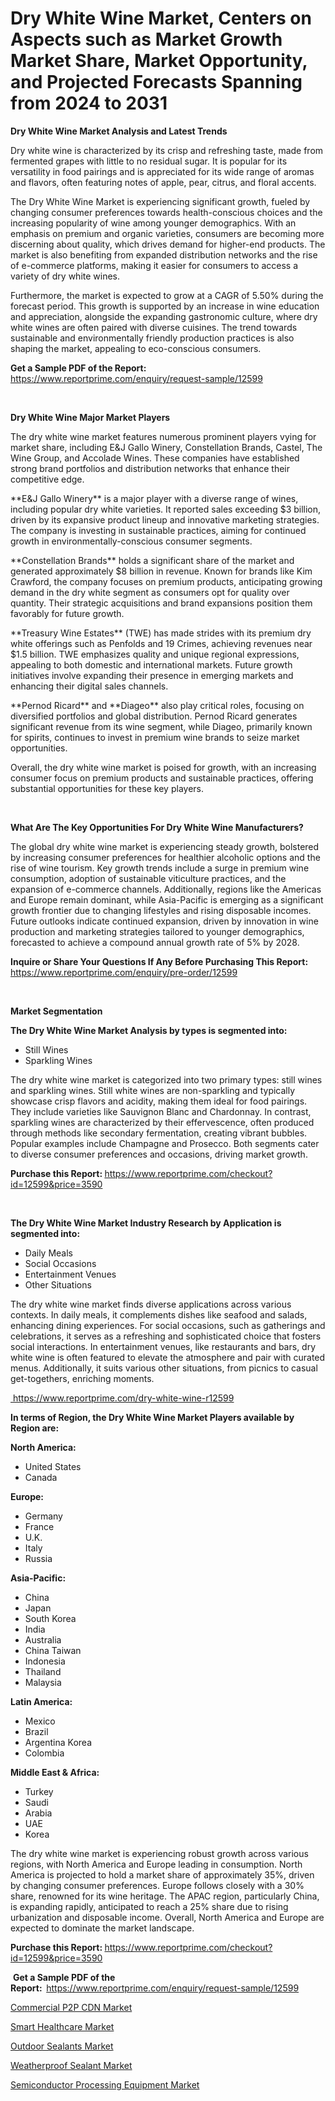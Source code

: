 <p><h1>Dry White Wine Market, Centers on Aspects such as Market Growth Market Share, Market Opportunity, and Projected Forecasts Spanning from 2024 to 2031</h1></p><p><strong>Dry White Wine Market Analysis and Latest Trends</strong></p>
<p><p>Dry white wine is characterized by its crisp and refreshing taste, made from fermented grapes with little to no residual sugar. It is popular for its versatility in food pairings and is appreciated for its wide range of aromas and flavors, often featuring notes of apple, pear, citrus, and floral accents. </p><p>The Dry White Wine Market is experiencing significant growth, fueled by changing consumer preferences towards health-conscious choices and the increasing popularity of wine among younger demographics. With an emphasis on premium and organic varieties, consumers are becoming more discerning about quality, which drives demand for higher-end products. The market is also benefiting from expanded distribution networks and the rise of e-commerce platforms, making it easier for consumers to access a variety of dry white wines.</p><p>Furthermore, the market is expected to grow at a CAGR of 5.50% during the forecast period. This growth is supported by an increase in wine education and appreciation, alongside the expanding gastronomic culture, where dry white wines are often paired with diverse cuisines. The trend towards sustainable and environmentally friendly production practices is also shaping the market, appealing to eco-conscious consumers.</p></p>
<p><strong>Get a Sample PDF of the Report:&nbsp;</strong> <a href="https://www.reportprime.com/enquiry/request-sample/12599?utm_campaign=1119&utm_medium=2&utm_source=Github&utm_content=ia&utm_term=15112024&utm_id=dry-white-wine">https://www.reportprime.com/enquiry/request-sample/12599</a></p>
<p>&nbsp;</p>
<p><strong>Dry White Wine Major Market Players</strong></p>
<p><p>The dry white wine market features numerous prominent players vying for market share, including E&J Gallo Winery, Constellation Brands, Castel, The Wine Group, and Accolade Wines. These companies have established strong brand portfolios and distribution networks that enhance their competitive edge.</p><p>**E&J Gallo Winery** is a major player with a diverse range of wines, including popular dry white varieties. It reported sales exceeding $3 billion, driven by its expansive product lineup and innovative marketing strategies. The company is investing in sustainable practices, aiming for continued growth in environmentally-conscious consumer segments.</p><p>**Constellation Brands** holds a significant share of the market and generated approximately $8 billion in revenue. Known for brands like Kim Crawford, the company focuses on premium products, anticipating growing demand in the dry white segment as consumers opt for quality over quantity. Their strategic acquisitions and brand expansions position them favorably for future growth.</p><p>**Treasury Wine Estates** (TWE) has made strides with its premium dry white offerings such as Penfolds and 19 Crimes, achieving revenues near $1.5 billion. TWE emphasizes quality and unique regional expressions, appealing to both domestic and international markets. Future growth initiatives involve expanding their presence in emerging markets and enhancing their digital sales channels.</p><p>**Pernod Ricard** and **Diageo** also play critical roles, focusing on diversified portfolios and global distribution. Pernod Ricard generates significant revenue from its wine segment, while Diageo, primarily known for spirits, continues to invest in premium wine brands to seize market opportunities.</p><p>Overall, the dry white wine market is poised for growth, with an increasing consumer focus on premium products and sustainable practices, offering substantial opportunities for these key players.</p></p>
<p>&nbsp;</p>
<p><strong>What Are The Key Opportunities For Dry White Wine Manufacturers?</strong></p>
<p><p>The global dry white wine market is experiencing steady growth, bolstered by increasing consumer preferences for healthier alcoholic options and the rise of wine tourism. Key growth trends include a surge in premium wine consumption, adoption of sustainable viticulture practices, and the expansion of e-commerce channels. Additionally, regions like the Americas and Europe remain dominant, while Asia-Pacific is emerging as a significant growth frontier due to changing lifestyles and rising disposable incomes. Future outlooks indicate continued expansion, driven by innovation in wine production and marketing strategies tailored to younger demographics, forecasted to achieve a compound annual growth rate of 5% by 2028.</p></p>
<p><strong>Inquire or Share Your Questions If Any Before Purchasing This Report:</strong> <a href="https://www.reportprime.com/enquiry/pre-order/12599?utm_campaign=1119&utm_medium=2&utm_source=Github&utm_content=ia&utm_term=15112024&utm_id=dry-white-wine">https://www.reportprime.com/enquiry/pre-order/12599</a></p>
<p>&nbsp;</p>
<p><strong>Market Segmentation</strong></p>
<p><strong>The Dry White Wine Market Analysis by types is segmented into:</strong></p>
<p><ul><li>Still Wines</li><li>Sparkling Wines</li></ul></p>
<p><p>The dry white wine market is categorized into two primary types: still wines and sparkling wines. Still white wines are non-sparkling and typically showcase crisp flavors and acidity, making them ideal for food pairings. They include varieties like Sauvignon Blanc and Chardonnay. In contrast, sparkling wines are characterized by their effervescence, often produced through methods like secondary fermentation, creating vibrant bubbles. Popular examples include Champagne and Prosecco. Both segments cater to diverse consumer preferences and occasions, driving market growth.</p></p>
<p><strong>Purchase this Report:&nbsp;</strong><a href="https://www.reportprime.com/checkout?id=12599&price=3590&utm_campaign=1119&utm_medium=2&utm_source=Github&utm_content=ia&utm_term=15112024&utm_id=dry-white-wine">https://www.reportprime.com/checkout?id=12599&price=3590</a></p>
<p>&nbsp;</p>
<p><strong>The Dry White Wine Market Industry Research by Application is segmented into:</strong></p>
<p><ul><li>Daily Meals</li><li>Social Occasions</li><li>Entertainment Venues</li><li>Other Situations</li></ul></p>
<p><p>The dry white wine market finds diverse applications across various contexts. In daily meals, it complements dishes like seafood and salads, enhancing dining experiences. For social occasions, such as gatherings and celebrations, it serves as a refreshing and sophisticated choice that fosters social interactions. In entertainment venues, like restaurants and bars, dry white wine is often featured to elevate the atmosphere and pair with curated menus. Additionally, it suits various other situations, from picnics to casual get-togethers, enriching moments.</p></p>
<p><a href="https://www.reportprime.com/dry-white-wine-r12599?utm_campaign=1119&utm_medium=2&utm_source=Github&utm_content=ia&utm_term=15112024&utm_id=dry-white-wine">&nbsp;https://www.reportprime.com/dry-white-wine-r12599</a></p>
<p><strong>In terms of Region, the Dry White Wine Market Players available by Region are:</strong></p>
<p>
    <p> <strong> North America: </strong>
        <ul>
            <li>United States</li>
            <li>Canada</li>
        </ul>
        </p> 
    <p> <strong> Europe: </strong>
        <ul>
            <li>Germany</li>
            <li>France</li>
            <li>U.K.</li>
            <li>Italy</li>
            <li>Russia</li>
        </ul>
        </p> 
    <p> <strong> Asia-Pacific: </strong>
        <ul>
            <li>China</li>
            <li>Japan</li>
            <li>South Korea</li>
            <li>India</li>
            <li>Australia</li>
            <li>China Taiwan</li>
            <li>Indonesia</li>
            <li>Thailand</li>
            <li>Malaysia</li>
        </ul>
        </p> 
    <p> <strong> Latin America: </strong>
        <ul>
            <li>Mexico</li>
            <li>Brazil</li>
            <li>Argentina Korea</li>
            <li>Colombia</li>
        </ul>
        </p> 
    <p> <strong> Middle East & Africa: </strong>
        <ul>
            <li>Turkey</li>
            <li>Saudi</li>
            <li>Arabia</li>
            <li>UAE</li>
            <li>Korea</li>
        </ul>
    </p>
    </p>
<p><p>The dry white wine market is experiencing robust growth across various regions, with North America and Europe leading in consumption. North America is projected to hold a market share of approximately 35%, driven by changing consumer preferences. Europe follows closely with a 30% share, renowned for its wine heritage. The APAC region, particularly China, is expanding rapidly, anticipated to reach a 25% share due to rising urbanization and disposable income. Overall, North America and Europe are expected to dominate the market landscape.</p></p>
<p><strong>Purchase this Report: </strong><a href="https://www.reportprime.com/checkout?id=12599&price=3590&utm_campaign=1119&utm_medium=2&utm_source=Github&utm_content=ia&utm_term=15112024&utm_id=dry-white-wine">https://www.reportprime.com/checkout?id=12599&price=3590</a></p>
<p>&nbsp;<strong>Get a Sample PDF of the Report:&nbsp;&nbsp;</strong><a href="https://www.reportprime.com/enquiry/request-sample/12599?utm_campaign=1119&utm_medium=2&utm_source=Github&utm_content=ia&utm_term=15112024&utm_id=dry-white-wine">https://www.reportprime.com/enquiry/request-sample/12599</a></p>
<p><strong></strong></p>
<p><p><a href="https://issuu.com/reportprime-2/docs/commercial-p2p-cdn-market-size-2030_c514e12ed74264?utm_campaign=1119&utm_medium=2&utm_source=Github&utm_content=ia&utm_term=15112024&utm_id=dry-white-wine">Commercial P2P CDN Market</a></p><p><a href="https://issuu.com/reportprime-2/docs/smart-healthcare-market-size-2030.p_9f9dc50873f602?utm_campaign=1119&utm_medium=2&utm_source=Github&utm_content=ia&utm_term=15112024&utm_id=dry-white-wine">Smart Healthcare Market</a></p><p><a href="https://www.linkedin.com/pulse/regional-adaptations-global-outdoor-sealants-market-gorec?utm_campaign=1119&utm_medium=2&utm_source=Github&utm_content=ia&utm_term=15112024&utm_id=dry-white-wine">Outdoor Sealants Market</a></p><p><a href="https://www.linkedin.com/pulse/global-weatherproof-sealant-market-trends-analysis-future-growth-watqc?utm_campaign=1119&utm_medium=2&utm_source=Github&utm_content=ia&utm_term=15112024&utm_id=dry-white-wine">Weatherproof Sealant Market</a></p><p><a href="https://www.linkedin.com/pulse/future-trends-global-semiconductor-processing-equipment-market-z1dtc?utm_campaign=1119&utm_medium=2&utm_source=Github&utm_content=ia&utm_term=15112024&utm_id=dry-white-wine">Semiconductor Processing Equipment Market</a></p></p>